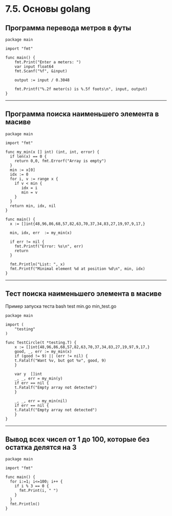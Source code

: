 ﻿# 7.5. Основы golang

## Программа перевода метров в футы

```golang
package main

import "fmt"

func main() {
    fmt.Print("Enter a meters: ")
    var input float64
    fmt.Scanf("%f", &input)

    output := input / 0.3048

    fmt.Printf("%.2f meter(s) is %.5f foots\n", input, output)    
}
```
____

## Программа поиска наименьшего элемента в масиве

```golang
package main

import "fmt"

func my_min(x [] int) (int, int, error) {
  if len(x) == 0 {
    return 0,0, fmt.Errorf("Array is empty")
  }
  min := x[0]
  idx := 0
  for i, v := range x {
    if v < min {
       idx = i
       min = v
    }
  }
  return min, idx, nil
}

func main() {
  x := []int{48,96,86,68,57,82,63,70,37,34,83,27,19,97,9,17,}

  min, idx, err  := my_min(x)

  if err != nil {
    fmt.Printf("Error: %s\n", err)
    return
  }

  fmt.Println("List: ", x)
  fmt.Printf("Minimal element %d at position %d\n", min, idx)
}
```
____

## Тест поиска наименьшего элемента в масиве

Пример запуска теста bash test min.go min_test.go

```golang
package main

import (
    "testing"
)

func TestCircle(t *testing.T) {
    x := []int{48,96,86,68,57,82,63,70,37,34,83,27,19,97,9,17,}
    good, _, err := my_min(x)
    if (good != 9) || (err != nil) {
	t.Fatalf("Want %v, but got %v", good, 9)
    }

    var y  []int
    _, _, err = my_min(y)
    if err == nil {
	t.Fatalf("Empty array not detected")
    }

    _, _, err = my_min(nil)
    if err == nil {
	t.Fatalf("Empty array not detected")
    }
}
```
____

## Вывод всех чисел от 1 до 100, которые без остатка делятся на 3

```golang
package main

import "fmt"

func main() {
  for i:=1; i<=100; i++ {
    if i % 3 == 0 {
      fmt.Print(i, " ")
    }
  }
  fmt.Println()
}
```
